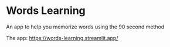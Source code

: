 # Words Learning
An app to help you memorize words using the 90 second method

The app: https://words-learning.streamlit.app/
